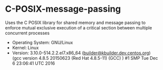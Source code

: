 # C-POSIX-message-passing
Uses the C POSIX library for shared memory and message passing to enforce mutual exclusive execution of a critical section between multiple concurrent processes <br>
- Operating System: GNU/Linux 
- Kernel: Linux 
- Version: 3.10.0-514.2.2.el7.x86_64 (builder@kbuilder.dev.centos.org) (gcc version 4.8.5 20150623 (Red Hat 4.8.5-11) (GCC) ) #1 SMP Tue Dec 6 23:06:41 UTC 2016 
